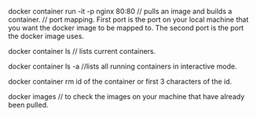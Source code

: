 docker container run -it -p nginx 80:80
// pulls an image and builds a container.
// port mapping. First port is the port on your local machine that you want the docker image to be mapped to. The second port is the port the docker image uses.

docker container ls
// lists current containers.

docker container ls -a
//lists all running containers in interactive mode.

docker container rm id of the container or first 3 characters of the id.

docker images
// to check the images on your machine that have already been pulled.
